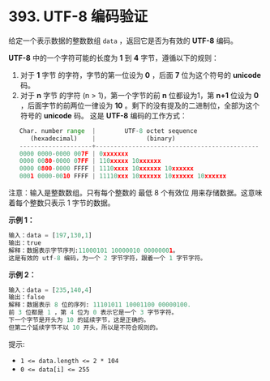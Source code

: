 # 393. UTF-8 编码验证
给定一个表示数据的整数数组 `data` ，返回它是否为有效的 **UTF-8** 编码。

**UTF-8** 中的一个字符可能的长度为 **1** 到 **4** 字节，遵循以下的规则：

1. 对于 **1** 字节 的字符，字节的第一位设为 **0** ，后面 **7** 位为这个符号的 **unicode** 码。
2. 对于 **n** 字节 的字符 (n > 1)，第一个字节的前 **n** 位都设为1，第 **n+1** 位设为 **0** ，后面字节的前两位一律设为 **10** 。剩下的没有提及的二进制位，全部为这个符号的 **unicode** 码。
这是 **UTF-8** 编码的工作方式：
```python
   Char. number range  |        UTF-8 octet sequence
      (hexadecimal)    |              (binary)
   --------------------+---------------------------------------------
   0000 0000-0000 007F | 0xxxxxxx
   0000 0080-0000 07FF | 110xxxxx 10xxxxxx
   0000 0800-0000 FFFF | 1110xxxx 10xxxxxx 10xxxxxx
   0001 0000-0010 FFFF | 11110xxx 10xxxxxx 10xxxxxx 10xxxxxx
```
注意：输入是整数数组。只有每个整数的 最低 8 个有效位 用来存储数据。这意味着每个整数只表示 1 字节的数据。

 

**示例 1：**
```python
输入：data = [197,130,1]
输出：true
解释：数据表示字节序列:11000101 10000010 00000001。
这是有效的 utf-8 编码，为一个 2 字节字符，跟着一个 1 字节字符。
```
**示例 2：**
```python
输入：data = [235,140,4]
输出：false
解释：数据表示 8 位的序列: 11101011 10001100 00000100.
前 3 位都是 1 ，第 4 位为 0 表示它是一个 3 字节字符。
下一个字节是开头为 10 的延续字节，这是正确的。
但第二个延续字节不以 10 开头，所以是不符合规则的。
```
 

提示:

- `1 <= data.length <= 2 * 104`
- `0 <= data[i] <= 255`
